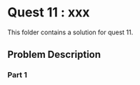 # Quest 11 : xxx

This folder contains a solution for quest 11.

## Problem Description

### Part 1
